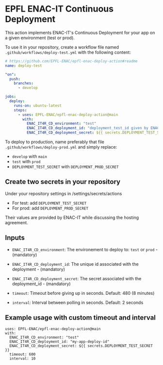 # EPFL ENAC-IT Continuous Deployment

This action implements ENAC-IT's Continuous Deployment for your app on a given environment (test or prod).

To use it in your repository, create a workflow file named `.github/workflows/deploy-test.yml` with the following content:

```yml
# https://github.com/EPFL-ENAC/epfl-enac-deploy-action#readme
name: deploy-test

"on":
  push:
    branches:
      - develop

jobs:
  deploy:
    runs-on: ubuntu-latest
    steps:
      - uses: EPFL-ENAC/epfl-enac-deploy-action@main
        with:
          ENAC_IT4R_CD_environment: "test"
          ENAC_IT4R_CD_deployment_id: "deployment_test_id given by ENAC-IT"
          ENAC_IT4R_CD_deployment_secret: ${{ secrets.DEPLOYMENT_TEST_SECRET }}
```

To deploy to production, name preferably that file `.github/workflows/deploy-prod.yml` and simply replace:

- `develop` with `main`
- `test` with `prod`
- `DEPLOYMENT_TEST_SECRET` with `DEPLOYMENT_PROD_SECRET`

## Create two secrets in your repository

Under your repository settings in /settings/secrets/actions

- For test: add `DEPLOYMENT_TEST_SECRET`
- For prod: add `DEPLOYMENT_PROD_SECRET`

Their values are provided by ENAC-IT while discussing the hosting agreement.

## Inputs

- `ENAC_IT4R_CD_environment`:
  The environement to deploy to: `test` or `prod` - (mandatory)

- `ENAC_IT4R_CD_deployment_id`:
  The unique id associated with the deployment - (mandatory)

- `ENAC_IT4R_CD_deployment_secret`:
  The secret associated with the deployment_id - (mandatory)

- `timeout`:
  Timeout before giving up in seconds. Default: 480 (8 minutes)

- `interval`:
  Interval between polling in seconds. Default: 2 seconds

## Example usage with custom timeout and interval

```
uses: EPFL-ENAC/epfl-enac-deploy-action@main
with:
  ENAC_IT4R_CD_environment: "test"
  ENAC_IT4R_CD_deployment_id: "my-app-deploy-id"
  ENAC_IT4R_CD_deployment_secret: ${{ secrets.DEPLOYMENT_TEST_SECRET }}
  timeout: 600
  interval: 10
```
